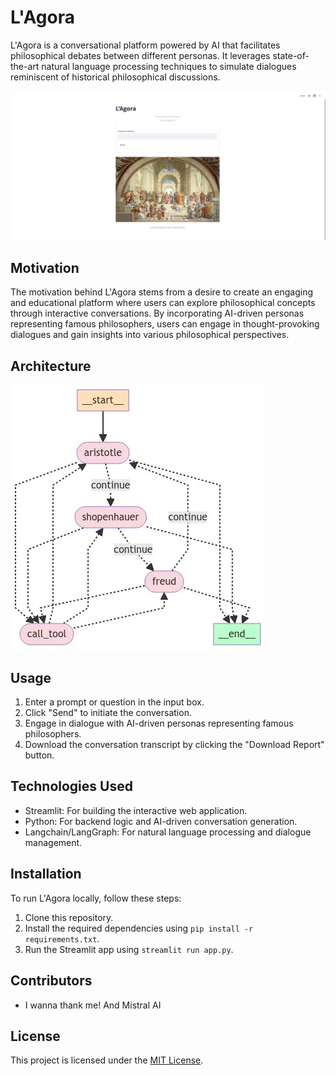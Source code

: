 # L'Agora

L'Agora is a conversational platform powered by AI that facilitates philosophical debates between different personas. It leverages state-of-the-art natural language processing techniques to simulate dialogues reminiscent of historical philosophical discussions.

![L'Agora](page_website.png)

## Motivation

The motivation behind L'Agora stems from a desire to create an engaging and educational platform where users can explore philosophical concepts through interactive conversations. By incorporating AI-driven personas representing famous philosophers, users can engage in thought-provoking dialogues and gain insights into various philosophical perspectives.

## Architecture

![Architecture](download.webp)

## Usage

1. Enter a prompt or question in the input box.
2. Click "Send" to initiate the conversation.
3. Engage in dialogue with AI-driven personas representing famous philosophers.
4. Download the conversation transcript by clicking the "Download Report" button.

## Technologies Used

- Streamlit: For building the interactive web application.
- Python: For backend logic and AI-driven conversation generation.
- Langchain/LangGraph: For natural language processing and dialogue management.

## Installation

To run L'Agora locally, follow these steps:

1. Clone this repository.
2. Install the required dependencies using `pip install -r requirements.txt`.
3. Run the Streamlit app using `streamlit run app.py`.

## Contributors

- I wanna thank me! And Mistral AI

## License

This project is licensed under the [MIT License](LICENSE).
